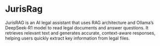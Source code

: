 # JurisRag
JurisRAG is an AI legal assistant that uses RAG architecture and Ollama’s DeepSeek-R1 model to read legal documents and answer questions. It retrieves relevant text and generates accurate, context-aware responses, helping users quickly extract key information from legal files.
